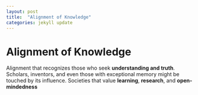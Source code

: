```yaml
---
layout: post
title:  "Alignment of Knowledge"
categories: jekyll update
---
```

# Alignment of Knowledge 
Alignment that recognizes those who seek **understanding and truth**. Scholars, inventors, and even those with exceptional memory might be touched by its influence. Societies that value **learning**, **research**, and **open-mindedness**
